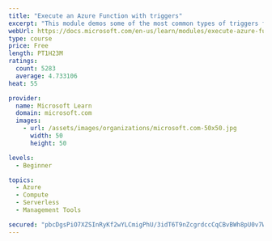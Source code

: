 ```yaml
---
title: "Execute an Azure Function with triggers"
excerpt: "This module demos some of the most common types of triggers for executing Azure Functions and how to configure them to execute your logic."
webUrl: https://docs.microsoft.com/en-us/learn/modules/execute-azure-function-with-triggers/
type: course
price: Free
length: PT1H23M
ratings:
  count: 5283
  average: 4.733106
heat: 55

provider:
  name: Microsoft Learn
  domain: microsoft.com
  images:
    - url: /assets/images/organizations/microsoft.com-50x50.jpg
      width: 50
      height: 50

levels:
  - Beginner

topics:
  - Azure
  - Compute
  - Serverless
  - Management Tools

secured: "pbcDgsPiO7XZSInRyKf2wYLCmigPhU/3idT6T9nZcgrdccCqCBvBWh8pU0v7WhuVfq2LpoIHudGPbyVe0b3RxwZWPGEtn4q/Dmw38jUank172y0KXsvl+HaTyszp1x5H8eImh/rsHA4RHKVPrRNMZfYIbDOW/8E7JZ/x0B9zYHM++TmWO0DuM6CtM5fObVyqqpXcIXV0vQKcX0Dfccy2BzQrQgUPYKQ0oUFR1GZ9x9Uc9cnR85XxRotrk+w1QSM09KwPsZQD85lEE74Qs+uj7NKXBQKcJjVVarFwVcXxBSU2rHiTt0NXsX5PfFzJ9783mKXfAg1739ak8H5qSOMxVuEl4g1W1kPnNPPQMvLJB8OCOBZ/Vu0WlqjrxRjpIJdfkqNAAglKJb999NYEgOPfQrWZ0tPPg66qBAXwAv5ycoc=;EJBBrzewlShNgw+lWsRSuw=="
---
```


